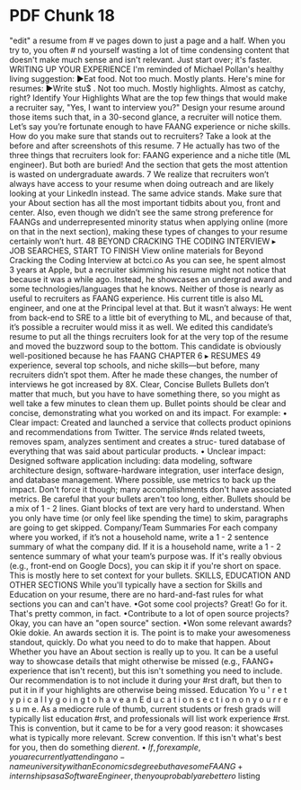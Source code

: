 # PDF Chunk 18

"edit" a resume from # ve pages down to just a page and a half. When you try to, you often # nd yourself wasting a lot of time condensing content that doesn't make much sense and isn't relevant. Just start over; it's faster. WRITING UP YOUR EXPERIENCE I'm reminded of Michael Pollan's healthy living suggestion: ▶Eat food. Not too much. Mostly plants. Here's mine for resumes: ▶Write stu$ . Not too much. Mostly highlights. Almost as catchy, right? Identify Your Highlights What are the top few things that would make a recruiter say, "Yes, I want to interview you?" Design your resume around those items such that, in a 30-second glance, a recruiter will notice them. Let’s say you’re fortunate enough to have FAANG experience or niche skills. How do you make sure that stands out to recruiters? Take a look at the before and after screenshots of this resume. 7 He actually has two of the three things that recruiters look for: FAANG experience and a niche title (ML engineer). But both are buried! And the section that gets the most attention is wasted on undergraduate awards. 7 We realize that recruiters won’t always have access to your resume when doing outreach and are likely looking at your LinkedIn instead. The same advice stands. Make sure that your About section has all the most important tidbits about you, front and center. Also, even though we didn’t see the same strong preference for FAANGs and underrepresented minority status when applying online (more on that in the next section), making these types of changes to your resume certainly won’t hurt. 48 BEYOND CRACKING THE CODING INTERVIEW ▸ JOB SEARCHES, START TO FINISH View online materials for Beyond Cracking the Coding Interview at bctci.co As you can see, he spent almost 3 years at Apple, but a recruiter skimming his resume might not notice that because it was a while ago. Instead, he showcases an undergrad award and some technologies/languages that he knows. Neither of those is nearly as useful to recruiters as FAANG experience. His current title is also ML engineer, and one at the Principal level at that. But it wasn’t always: He went from back-end to SRE to a little bit of everything to ML, and because of that, it’s possible a recruiter would miss it as well. We edited this candidate’s resume to put all the things recruiters look for at the very top of the resume and moved the buzzword soup to the bottom. This candidate is obviously well-positioned because he has FAANG CHAPTER 6 ▸ RESUMES 49 experience, several top schools, and niche skills—but before, many recruiters didn’t spot them. After he made these changes, the number of interviews he got increased by 8X. Clear, Concise Bullets Bullets don’t matter that much, but you have to have something there, so you might as well take a few minutes to clean them up. Bullet points should be clear and concise, demonstrating what you worked on and its impact. For example: • Clear impact: Created and launched a service that collects product opinions and recommendations from Twitter. The service #nds related tweets, removes spam, analyzes sentiment and creates a struc- tured database of everything that was said about particular products. • Unclear impact: Designed software application including: data modeling, software architecture design, software-hardware integration, user interface design, and database management. Where possible, use metrics to back up the impact. Don't force it though; many accomplishments don't have associated metrics. Be careful that your bullets aren't too long, either. Bullets should be a mix of 1 - 2 lines. Giant blocks of text are very hard to understand. When you only have time (or only feel like spending the time) to skim, paragraphs are going to get skipped. Company/Team Summaries For each company where you worked, if it’s not a household name, write a 1 - 2 sentence summary of what the company did. If it is a household name, write a 1 - 2 sentence summary of what your team’s purpose was. If it's really obvious (e.g., front-end on Google Docs), you can skip it if you're short on space. This is mostly here to set context for your bullets. SKILLS, EDUCATION AND OTHER SECTIONS While you'll typically have a section for Skills and Education on your resume, there are no hard-and-fast rules for what sections you can and can't have. •Got some cool projects? Great! Go for it. That's pretty common, in fact. •Contribute to a lot of open source projects? Okay, you can have an "open source" section. •Won some relevant awards? Okie dokie. An awards section it is. The point is to make your awesomeness standout, quickly. Do what you need to do to make that happen. About Whether you have an About section is really up to you. It can be a useful way to showcase details that might otherwise be missed (e.g., FAANG+ experience that isn't recent), but this isn't something you need to include. Our recommendation is to not include it during your #rst draft, but then to put it in if your highlights are otherwise being missed. Education Yo u ' r e t y p i c a l l y g o i n g t o h a v e a n E d u c a t i o n s e c t i o n o n y o u r r e s u m e. As a mediocre rule of thumb, current students or fresh grads will typically list education #rst, and professionals will list work experience #rst. This is convention, but it came to be for a very good reason: it showcases what is typically more relevant. Screw convention. If this isn't what's best for you, then do something di$erent. • If, for example, you are currently attending a no-name university with an Economics degree but have some FAANG+ internships as a Software Engineer, then you probably are better o$ listing